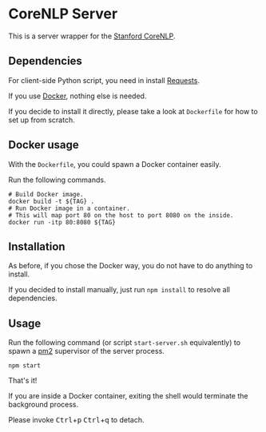 # CoreNLP Server

This is a server wrapper for the [Stanford CoreNLP](http://nlp.stanford.edu/software/corenlp.shtml).

## Dependencies

For client-side Python script, you need in install [Requests](http://docs.python-requests.org/en/latest/).

If you use [Docker](https://www.docker.com/), nothing else is needed.

If you decide to install it directly, please take a look at `Dockerfile` for how to set up from scratch.

## Docker usage

With the `Dockerfile`, you could spawn a Docker container easily.

Run the following commands.

    # Build Docker image.
    docker build -t ${TAG} .
    # Run Docker image in a container.
    # This will map port 80 on the host to port 8080 on the inside.
    docker run -itp 80:8080 ${TAG}

## Installation

As before, if you chose the Docker way, you do not have to do anything to install.

If you decided to install manually, just run `npm install` to resolve all dependencies.

## Usage

Run the following command (or script `start-server.sh` equivalently) to spawn a [pm2](https://github.com/Unitech/pm2) supervisor of the server process.

    npm start

That's it!

If you are inside a Docker container, exiting the shell would terminate the background process.

Please invoke <kbd>Ctrl</kbd>+<kbd>p</kbd> <kbd>Ctrl</kbd>+<kbd>q</kbd> to detach.
